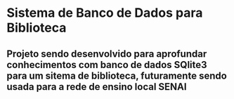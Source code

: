 # Sistema de Banco de Dados para Biblioteca

## Projeto sendo desenvolvido para aprofundar conhecimentos com banco de dados SQlite3 para um sitema de biblioteca, futuramente sendo usada para a rede de ensino local SENAI